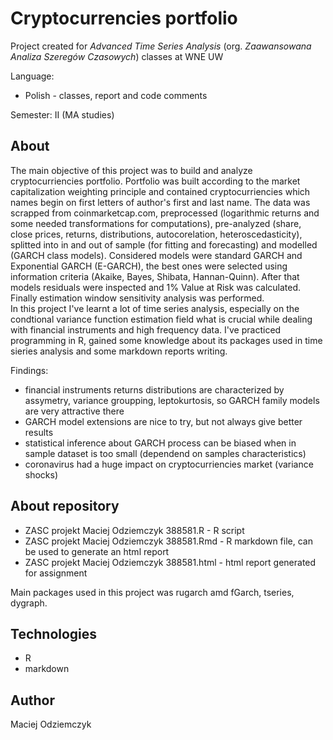 # Cryptocurrencies portfolio
Project created for *Advanced Time Series Analysis* (org. *Zaawansowana Analiza Szeregów Czasowych*) classes at WNE UW

Language:
 * Polish - classes, report and code comments

Semester: II (MA studies)

## About
The main objective of this project was to build and analyze cryptocurriencies portfolio. Portfolio was built according to the market capitalization weighting principle and contained cryptocurriencies which names begin on first letters of author's first and last name. The data was scrapped from coinmarketcap.com, preprocessed (logarithmic returns and some needed transformations for computations), pre-analyzed (share, close prices, returns, distributions, autocorelation, heteroscedasticity), splitted into in and out of sample (for fitting and forecasting) and modelled (GARCH class models). Considered models were standard GARCH and Exponential GARCH (E-GARCH), the best ones were selected using information criteria (Akaike, Bayes, Shibata, Hannan-Quinn). After that models residuals were inspected and 1% Value at Risk was calculated. Finally estimation window sensitivity analysis was performed.<br>
In this project I've learnt a lot of time series analysis, especially on the condtional variance function estimation field what is crucial while dealing with financial instruments and high frequency data. I've practiced programming in R, gained some knowledge about its packages used in time sieries analysis and some markdown reports writing.

Findings:
 * financial instruments returns distributions are characterized by assymetry, variance groupping, leptokurtosis, so GARCH family models are very attractive there
 * GARCH model extensions are nice to try, but not always give better results
 * statistical inference about GARCH process can be biased when in sample dataset is too small (dependend on samples characteristics)
 * coronavirus had a huge impact on cryptocurriencies market (variance shocks)
 
 ## About repository
 * ZASC projekt Maciej Odziemczyk 388581.R - R script
 * ZASC projekt Maciej Odziemczyk 388581.Rmd - R markdown file, can be used to generate an html report
 * ZASC projekt Maciej Odziemczyk 388581.html - html report generated for assignment

Main packages used in this project was rugarch amd fGarch, tseries, dygraph.

## Technologies
 * R 
 * markdown

## Author
Maciej Odziemczyk
